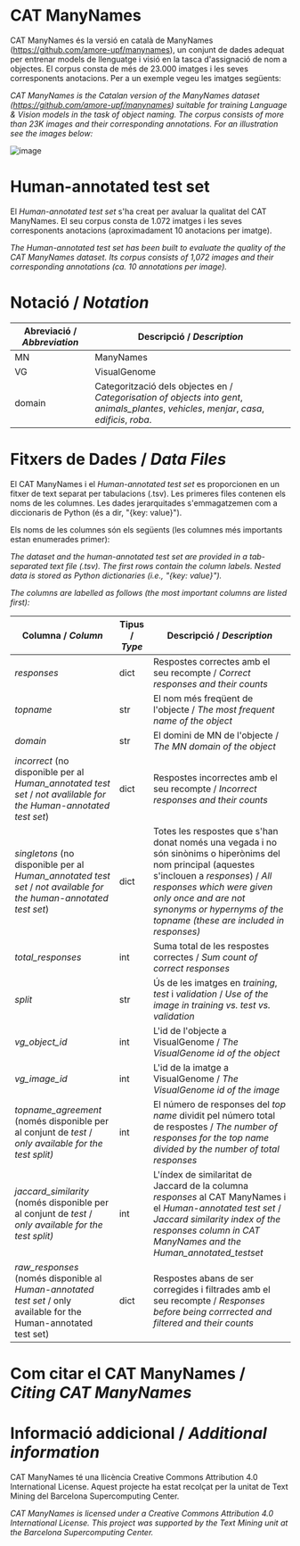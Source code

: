 # CAT ManyNames

CAT ManyNames és la versió en català de ManyNames (https://github.com/amore-upf/manynames), un conjunt de dades adequat per entrenar models de llenguatge i visió en la tasca d'assignació de nom a objectes. El corpus consta de més de 23.000 imatges i les seves corresponents anotacions. Per a un exemple vegeu les imatges següents:

*CAT ManyNames is the Catalan version of the ManyNames dataset (https://github.com/amore-upf/manynames) suitable for training Language & Vision models in the task of object naming. The corpus consists of more than 23K images and their corresponding annotations. For an illustration see the images below:*


![image](https://user-images.githubusercontent.com/96442172/175773208-d5be113e-e348-45b8-995a-173ccf9a2341.png)

# Human-annotated test set

El *Human-annotated test set* s'ha creat per avaluar la qualitat del CAT ManyNames. El seu corpus consta de 1.072 imatges i les seves corresponents anotacions (aproximadament 10 anotacions per imatge).

*The Human-annotated test set has been built to evaluate the quality of the CAT ManyNames dataset. Its corpus consists of 1,072 images and their corresponding annotations (ca. 10 annotations per image).*

# Notació / *Notation*


| Abreviació / *Abbreviation* | Descripció / *Description* |
| --- | --- |
|MN	           |ManyNames    |
|VG	           |VisualGenome |
|domain	       | Categorització dels objectes en / *Categorisation of objects into* *gent*, *animals_plantes*, *vehicles*, *menjar*, *casa*, *edificis*, *roba*.


# Fitxers de Dades / *Data Files*

El CAT ManyNames i el *Human-annotated test set* es proporcionen en un fitxer de text separat per tabulacions (.tsv). Les primeres files contenen els noms de les columnes. Les dades jerarquitades s'emmagatzemen com a diccionaris de Python (és a dir, "{key: value}").

Els noms de les columnes són els següents (les columnes més importants estan enumerades primer):

*The dataset and the human-annotated test set are provided in a tab-separated text file (.tsv). The first rows contain the column labels. Nested data is stored as Python dictionaries (i.e., "{key: value}").*

*The columns are labelled as follows (the most important columns are listed first):*

|Columna / *Column*             |Tipus / *Type*	 |Descripció / *Description* |
| --- | --- | --- |
|*responses* |	dict |	Respostes correctes amb el seu recompte / *Correct responses and their counts* |
|*topname*            |	str  |	El nom més freqüent de l'objecte / *The most frequent name of the object* |
|*domain*             | str  |	El domini de MN de l'objecte / *The MN domain of the object* |
|*incorrect* (no disponible per al *Human_annotated test set* / *not avalilable for the Human-annotated test set*)   |	dict |	Respostes incorrectes amb el seu recompte / *Incorrect responses and their counts* |
|*singletons* (no disponible per al *Human_annotated test set* / *not available for the human-annotated test set*)        | dict |	Totes les respostes que s'han donat només una vegada i no són sinònims o hiperònims del nom principal (aquestes s'inclouen a *responses*) / *All responses which were given only once and are not synonyms or hypernyms of the topname (these are included in responses)* |
|*total_responses*    |	int  | Suma total de les respostes correctes / *Sum count of correct responses* |
|*split*              |	str  |	Ús de les imatges en *training*, *test* i *validation* / *Use of the image in training vs. test vs. validation* |
|*vg_object_id*       |	int  |	L'id de l'objecte a VisualGenome / *The VisualGenome id of the object* |
|*vg_image_id*        |	int  |	L'id de la imatge a VisualGenome / *The VisualGenome id of the image* |
|*topname_agreement* (només disponible per al conjunt de *test* / *only available for the test split)* | int  |	El número de responses del *top name* dividit pel número total de respostes / *The number of responses for the top name divided by the number of total responses* |
|*jaccard_similarity* (només disponible per al conjunt de *test* / *only available for the test split)*| int  | L'índex de similaritat de Jaccard de la columna *responses* al CAT ManyNames i el *Human-annotated test set* / *Jaccard similarity index of the responses column in CAT ManyNames and the Human_annotated_testset* |
|*raw_responses* (només disponible al *Human-annotated test set* / only available for the Human-annotated test set)| dict | Respostes abans de ser corregides i filtrades amb el seu recompte / *Responses before being corrrected and filtered and their counts* |

# Com citar el CAT ManyNames / *Citing CAT ManyNames*

# Informació addicional / *Additional information*

CAT ManyNames té una llicència Creative Commons Attribution 4.0 International License.
Aquest projecte ha estat recolçat per la unitat de Text Mining del Barcelona Supercomputing Center.

*CAT ManyNames is licensed under a Creative Commons Attribution 4.0 International License. 
This project was supported by the Text Mining unit at the Barcelona Supercomputing Center.*
